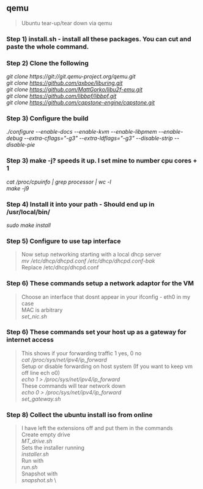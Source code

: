 ## qemu
> Ubuntu tear-up/tear down via qemu

### Step 1) install.sh - install all these packages. You can cut and paste the whole command.

### Step 2) Clone the following
_git clone https://git://git.qemu-project.org/qemu.git_ \
_git clone https://github.com/axboe/liburing.git_ \
_git clone https://github.com/MattGorko/libu2f-emu.git_ \
_git clone https://github.com/libbpf/libbpf.git_ \
_git clone https://github.com/capstone-engine/capstone.git_
  
### Step 3) Configure the build
_./configure --enable-docs --enable-kvm --enable-libpmem --enable-debug --extra-cflags="-g3" --extra-ldflags="-g3" --disable-strip --disable-pie_

### Step 3) make -j? speeds it up. I set mine to number cpu cores + 1
_cat /proc/cpuinfo | grep processor | wc -l_ \
_make -j9_

### Step 4) Install it into your path - Should end up in /usr/local/bin/
_sudo make install_

### Step 5) Configure to use tap interface
> Now setup networking starting with a local dhcp server \
_mv /etc/dhcp/dhcpd.conf /etc/dhcp/dhcpd.conf-bak_ \
> Replace /etc/dhcp/dhcpd.conf

### Step 6) These commands setup a network adaptor for the VM
> Choose an interface that dosnt appear in your ifconfig - eth0 in my case \
> MAC is arbitrary \
_set_nic.sh_

### Step 6) These commands set your host up as a gateway for internet access
> This shows if your forwarding traffic 1 yes, 0 no \
_cat /proc/sys/net/ipv4/ip_forward_ \
> Setup or disable forwarding on host system (If you want to keep vm off line ech o0) \
_echo 1 > /proc/sys/net/ipv4/ip_forward_ \
> These commands will tear network down \
_echo 0 > /proc/sys/net/ipv4/ip_forward_ \
_set_gateway.sh_

### Step 8) Collect the ubuntu install iso from online
> I have left the extensions off and put them in the commands \
> Create empty drive \
_MT_drive.sh_ \
> Sets the installer running \
_installer.sh_ \
> Run with \
_run.sh_ \
> Snapshot with \
_snapshot.sh_ \
